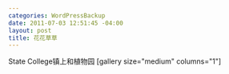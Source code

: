 ```yaml
--- 
categories: WordPressBackup
date: 2011-07-03 12:51:45 -04:00
layout: post
title: 花花草草
---
```

State College镇上和植物园
[gallery size="medium" columns="1"]
